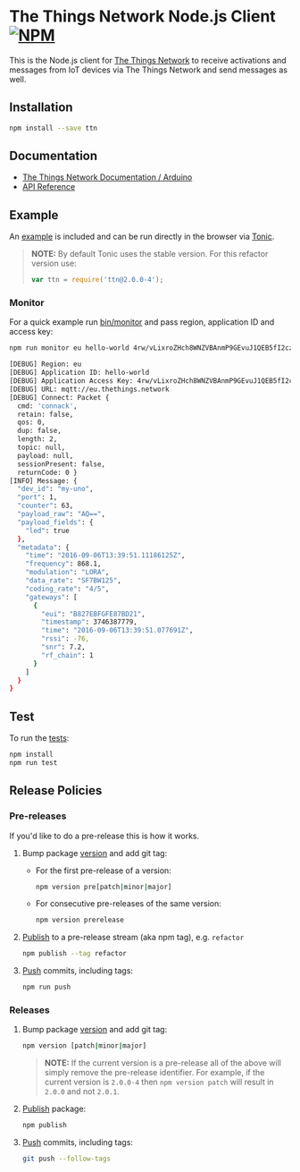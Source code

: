 # The Things Network Node.js Client [![NPM](https://img.shields.io/npm/v/ttn.svg?maxAge=2592000)](https://www.npmjs.com/package/ttn)

This is the Node.js client for [The Things Network](https://www.thethingsnetwork.org) to receive activations and messages from IoT devices via The Things Network and send messages as well.

## Installation

```bash
npm install --save ttn
```

## Documentation

* [The Things Network Documentation / Arduino](https://www.thethingsnetwork.org/docs/node-js/)
* [API Reference](API.md)

## Example

An [example](src/example.js) is included and can be run directly in the browser via [Tonic](https://tonicdev.com/npm/ttn).

> **NOTE:** By default Tonic uses the stable version. For this refactor version use:
>
> ```js
> var ttn = require('ttn@2.0.0-4');
> ```

### Monitor

For a quick example run [bin/monitor](bin/monitor) and pass region, application ID and access key:

```bash
npm run monitor eu hello-world 4rw/vLixroZHch8WNZVBAnmP9GEvuJ1QEB5fI2czlfo=

[DEBUG] Region: eu
[DEBUG] Application ID: hello-world
[DEBUG] Application Access Key: 4rw/vLixroZHch8WNZVBAnmP9GEvuJ1QEB5fI2czlfo=
[DEBUG] URL: mqtt://eu.thethings.network
[DEBUG] Connect: Packet {
  cmd: 'connack',
  retain: false,
  qos: 0,
  dup: false,
  length: 2,
  topic: null,
  payload: null,
  sessionPresent: false,
  returnCode: 0 }
[INFO] Message: {
  "dev_id": "my-uno",
  "port": 1,
  "counter": 63,
  "payload_raw": "AQ==",
  "payload_fields": {
    "led": true
  },
  "metadata": {
    "time": "2016-09-06T13:39:51.11186125Z",
    "frequency": 868.1,
    "modulation": "LORA",
    "data_rate": "SF7BW125",
    "coding_rate": "4/5",
    "gateways": [
      {
        "eui": "B827EBFGFE87BD21",
        "timestamp": 3746387779,
        "time": "2016-09-06T13:39:51.077691Z",
        "rssi": -76,
        "snr": 7.2,
        "rf_chain": 1
      }
    ]
  }
}
```

## Test

To run the [tests](test):

```bash
npm install
npm run test
```

## Release Policies

### Pre-releases
If you'd like to do a pre-release this is how it works.

1.  Bump package [version](https://docs.npmjs.com/cli/version) and add git tag:

	- For the first pre-release of a version:

		```bash
		npm version pre[patch|minor|major]
		```
		
	- For consecutive pre-releases of the same version:

		```bash
		npm version prerelease
		```
	
2.	[Publish](https://docs.npmjs.com/cli/publish) to a pre-release stream (aka npm tag), e.g. `refactor`

	```bash
	npm publish --tag refactor
	```
	
3. [Push](https://git-scm.com/docs/git-push) commits, including tags:

	```bash
	npm run push
	```

### Releases

1. Bump package [version](https://docs.npmjs.com/cli/version) and add git tag:

	```bash
	npm version [patch|minor|major]
	```
	
	> **NOTE:** If the current version is a pre-release all of the above will simply remove the pre-release identifier. For example, if the current version is `2.0.0-4` then `npm version patch` will result in `2.0.0` and not `2.0.1`.

2. [Publish](https://docs.npmjs.com/cli/publish) package:

	```bash
	npm publish
	```
3. [Push](https://git-scm.com/docs/git-push) commits, including tags:

	```bash
	git push --follow-tags
	```
